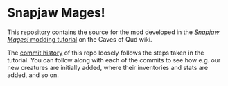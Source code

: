 # Snapjaw Mages!

This repository contains the source for the mod developed in the
[_Snapjaw Mages!_ modding tutorial](https://wiki.cavesofqud.com/wiki/Modding:Tutorial_-_Snapjaw_Mages)
on the Caves of Qud wiki.

The [commit history](https://github.com/TrashMonks/Snapjaw-Mages/commits/main)
of this repo loosely follows the steps taken in the tutorial. You can follow
along with each of the commits to see how e.g. our new creatures are initially
added, where their inventories and stats are added, and so on.
